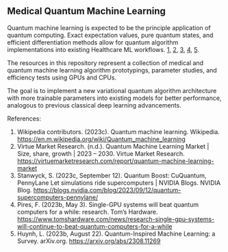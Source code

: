 ## Medical Quantum Machine Learning
Quantum machine learning is expected to be the principle application of quantum computing. Exact expectation values, pure quantum states, and efficient differentiation methods allow for quantum algorithm implementations into existing Healthcare ML workflows. [1](https://en.m.wikipedia.org/wiki/Quantum_machine_learning), [2](https://virtuemarketresearch.com/report/quantum-machine-learning-market), [3](https://blogs.nvidia.com/blog/2023/09/12/quantum-supercomputers-pennylane/), [4](https://www.tomshardware.com/news/research-single-gpu-systems-will-continue-to-beat-quantum-computers-for-a-while), [5](https://arxiv.org/abs/2308.11269).

The resources in this repository represent a collection of medical and quantum machine learning algorithm prototypings, parameter studies, and efficiency tests using GPUs and CPUs.

The goal is to implement a new variational quantum algorithm architecture with more trainable parameters into existing models for better performance, analogous to previous classical deep learning advancements.

References:
1) Wikipedia contributors. (2023c). Quantum machine learning. Wikipedia. https://en.m.wikipedia.org/wiki/Quantum_machine_learning
2) Virtue Market Research. (n.d.). Quantum Machine Learning Market | Size, share, growth | 2023 – 2030. Virtue Market Research. https://virtuemarketresearch.com/report/quantum-machine-learning-market
3) Stanwyck, S. (2023c, September 12). Quantum Boost: CuQuantum, PennyLane Let simulations ride supercomputers | NVIDIA Blogs. NVIDIA Blog. https://blogs.nvidia.com/blog/2023/09/12/quantum-supercomputers-pennylane/
4) Pires, F. (2023b, May 3). Single-GPU systems will beat quantum computers for a while: research. Tom’s Hardware. https://www.tomshardware.com/news/research-single-gpu-systems-will-continue-to-beat-quantum-computers-for-a-while
5) Huynh, L. (2023b, August 22). Quantum-Inspired Machine Learning: a Survey. arXiv.org. https://arxiv.org/abs/2308.11269
